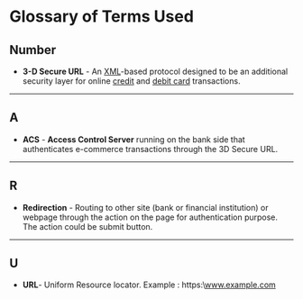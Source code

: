 # Glossary of Terms Used

## Number

- **3-D Secure URL** -  An [XML](https://en.wikipedia.org/wiki/XML)-based protocol designed to be an additional security layer for online [credit](https://en.wikipedia.org/wiki/Credit_card) and [debit card](https://en.wikipedia.org/wiki/Debit_card) transactions.

------

## A

- **ACS** - **Access Control Server** running on the bank side that authenticates e-commerce transactions through the 3D Secure URL.

------

## R

- **Redirection** - Routing to other site (bank or financial institution) or webpage through the action on the page for authentication purpose. The action could be submit button.

------

## U

- **URL**- Uniform Resource locator. Example : https:\\www.example.com